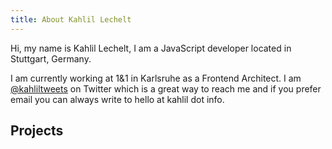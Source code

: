 ```yaml
---
title: About Kahlil Lechelt
---
```


Hi, my name is Kahlil Lechelt, I am a JavaScript developer located in Stuttgart, Germany.

I am currently working at 1&1 in Karlsruhe as a Frontend Architect. I am [@kahliltweets](https://twitter.com/kahliltweets) on Twitter which is a great way to reach me and if you prefer email you can always write to hello at kahlil dot info.


## Projects

